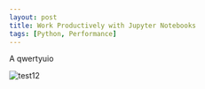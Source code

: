 ```yaml
---
layout: post
title: Work Productively with Jupyter Notebooks
tags: [Python, Performance]
---
```


A qwertyuio



![test12](C:\Users\Nitin.N.Singh\Desktop\BLOG\yourboygorja11.github.io\Images\test11.gif)



